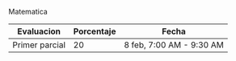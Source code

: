Matematica

| Evaluacion     | Porcentaje | Fecha                    |
| -------------- | ---------- | ------------------------ |
| Primer parcial | 20         | 8 feb, 7:00 AM - 9:30 AM |
